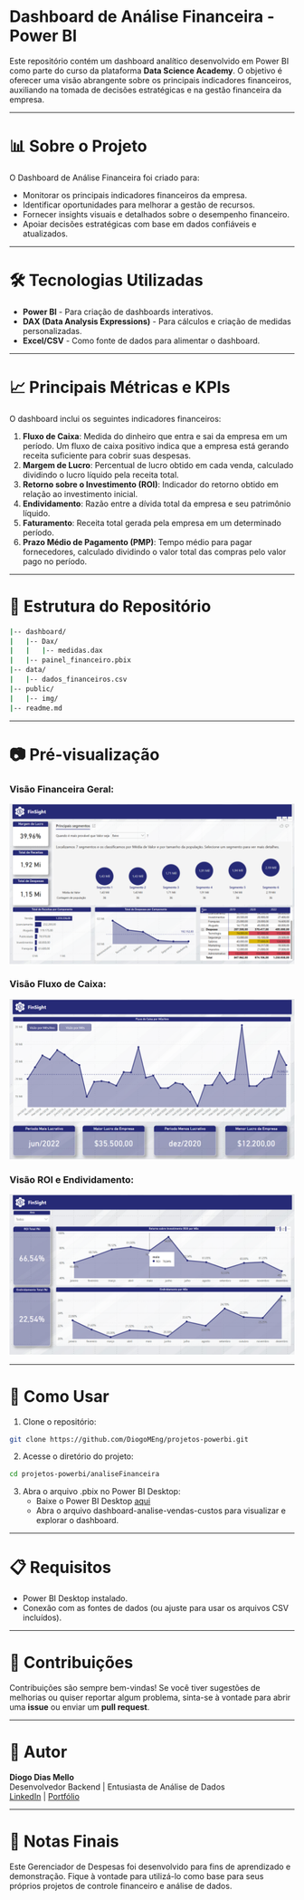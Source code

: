 # Dashboard de Análise Financeira - Power BI

Este repositório contém um dashboard analítico desenvolvido em Power BI como parte do curso da plataforma **Data Science Academy**. O objetivo é oferecer uma visão abrangente sobre os principais indicadores financeiros, auxiliando na tomada de decisões estratégicas e na gestão financeira da empresa.

---

# 📊 Sobre o Projeto

O Dashboard de Análise Financeira foi criado para:

- Monitorar os principais indicadores financeiros da empresa.
- Identificar oportunidades para melhorar a gestão de recursos.
- Fornecer insights visuais e detalhados sobre o desempenho financeiro.
- Apoiar decisões estratégicas com base em dados confiáveis e atualizados.

---

# 🛠️ Tecnologias Utilizadas

- **Power BI** - Para criação de dashboards interativos.
- **DAX (Data Analysis Expressions)** - Para cálculos e criação de medidas personalizadas.
- **Excel/CSV** - Como fonte de dados para alimentar o dashboard.

---

# 📈 Principais Métricas e KPIs

O dashboard inclui os seguintes indicadores financeiros:

1. **Fluxo de Caixa**: Medida do dinheiro que entra e sai da empresa em um período. Um fluxo de caixa positivo indica que a empresa está gerando receita suficiente para cobrir suas despesas.
2. **Margem de Lucro**: Percentual de lucro obtido em cada venda, calculado dividindo o lucro líquido pela receita total.
3. **Retorno sobre o Investimento (ROI)**: Indicador do retorno obtido em relação ao investimento inicial.
4. **Endividamento**: Razão entre a dívida total da empresa e seu patrimônio líquido.
5. **Faturamento**: Receita total gerada pela empresa em um determinado período.
6. **Prazo Médio de Pagamento (PMP)**: Tempo médio para pagar fornecedores, calculado dividindo o valor total das compras pelo valor pago no período.

---

# 📂 Estrutura do Repositório

```bash
|-- dashboard/
|   |-- Dax/
|   |   |-- medidas.dax
|   |-- painel_financeiro.pbix
|-- data/
|   |-- dados_financeiros.csv
|-- public/
|   |-- img/
|-- readme.md
```

---

# 📷 Pré-visualização

### Visão Financeira Geral:

![Visão Financeira Geral](public/img/visao_financeira_geral.png)

### Visão Fluxo de Caixa:

![Visão Fluxo de Caixa](public/img/fluxo_caixa.png)

### Visão ROI e Endividamento:

![Visão ROI e Endividamento](public/img/visao_roi_endividamento.png)

---

# 🚀 Como Usar

1. Clone o repositório:

```bash
git clone https://github.com/DiogoMEng/projetos-powerbi.git
```

2. Acesse o diretório do projeto:

```bash
cd projetos-powerbi/analiseFinanceira
```

3. Abra o arquivo .pbix no Power BI Desktop:
   - Baixe o Power BI Desktop <a href="https://www.microsoft.com/pt-br/download/details.aspx?id=58494">aqui</a>
   - Abra o arquivo dashboard-analise-vendas-custos para visualizar e explorar o dashboard.

---

# 📋 Requisitos

- Power BI Desktop instalado.
- Conexão com as fontes de dados (ou ajuste para usar os arquivos CSV incluídos).

---

# 🤝 Contribuições

Contribuições são sempre bem-vindas! Se você tiver sugestões de melhorias ou quiser reportar algum problema, sinta-se à vontade para abrir uma **issue** ou enviar um **pull request**.

---

# 👤 Autor

**Diogo Dias Mello**  
Desenvolvedor Backend | Entusiasta de Análise de Dados  
[LinkedIn](www.linkedin.com/in/diogo-meng) | [Portfólio](https://diogomello-dev.netlify.app)

---

# 📝 Notas Finais

Este Gerenciador de Despesas foi desenvolvido para fins de aprendizado e demonstração. Fique à vontade para utilizá-lo como base para seus próprios projetos de controle financeiro e análise de dados.
